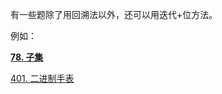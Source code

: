 有一些题除了用回溯法以外，还可以用迭代+位方法。

例如：

**[78. 子集](./回溯法.md/#78-子集)**

[401. 二进制手表](https://leetcode-cn.com/problems/binary-watch/) 
